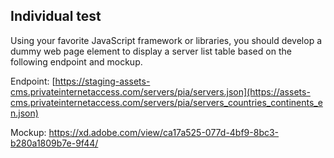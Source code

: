 ## Individual test


Using your favorite JavaScript framework or libraries, you should develop a dummy web page element to display a server list table based on the following endpoint and mockup.


Endpoint: [https://staging-assets-cms.privateinternetaccess.com/servers/pia/servers.json](https://assets-cms.privateinternetaccess.com/servers/pia/servers_countries_continents_en.json)

Mockup: https://xd.adobe.com/view/ca17a525-077d-4bf9-8bc3-b280a1809b7e-9f44/
